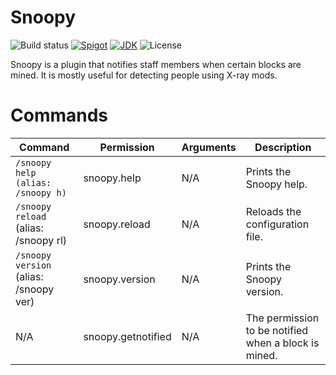 # Snoopy
![Build status](https://api.travis-ci.org/sweepyoface/Snoopy.svg?branch=master)
[![Spigot](https://img.shields.io/badge/Spigot-Project%20Page-yellow.svg)]()
[![JDK](https://img.shields.io/badge/JDK-1.8-blue.svg)](http://www.oracle.com/technetwork/java/javase/downloads/jre8-downloads-2133155.html)
![License](https://img.shields.io/github/license/sweepyoface/ItemToken.svg)

Snoopy is a plugin that notifies staff members when certain blocks are mined. It is mostly useful for detecting people using X-ray mods.

# Commands
| Command | Permission | Arguments | Description
| --- | --- | --- | --- |
| `/snoopy help (alias: /snoopy h)` | snoopy.help | N/A | Prints the Snoopy help. |
| `/snoopy reload` (alias: /snoopy rl) | snoopy.reload | N/A | Reloads the configuration file. |
| `/snoopy version` (alias: /snoopy ver) | snoopy.version | N/A | Prints the Snoopy version. |
| N/A | snoopy.getnotified | N/A | The permission to be notified when a block is mined. |